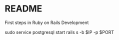 # README

First steps in Ruby on Rails Development

sudo service postgresql start
rails s -b $IP -p $PORT